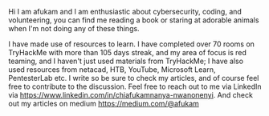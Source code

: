 Hi I am afukam and I am enthusiastic about cybersecurity, coding, and volunteering, you can find me reading a book or staring at adorable animals when I'm not doing any of these things.

I have made use of resources to learn. I have completed over 70 rooms on TryHackMe with more than 105 days streak, and my area of focus is red teaming, and I haven't just used materials from TryHackMe; I have also used resources from netacad, HTB, YouTube, Microsoft Learn, PentesterLab etc.
I  write  so be sure to check my articles, and of course feel free to contribute to the discussion.
Feel free to reach out to me via LinkedIn via https://www.linkedin.com/in/chiafukamnanya-nwanonenyi. And check out my articles on medium https://medium.com/@afukam
